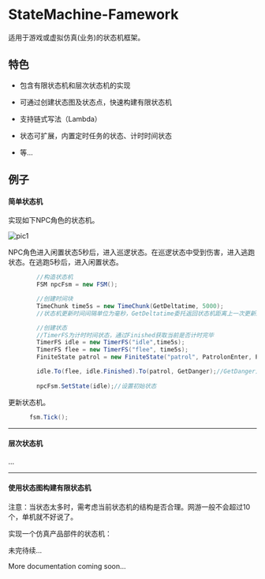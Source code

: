 # StateMachine-Famework
适用于游戏或虚拟仿真(业务)的状态机框架。

## 特色

- 包含有限状态机和层次状态机的实现

- 可通过创建状态图及状态点，快速构建有限状态机
- 支持链式写法（Lambda）
- 状态可扩展，内置定时任务的状态、计时时间状态
- 等...

## 例子

#### 简单状态机

实现如下NPC角色的状态机。

![pic1](E:\Project\Git\Simulation-StateMachine\Simulation-StateMachine\diagrams\pic1.PNG)

NPC角色进入闲置状态5秒后，进入巡逻状态。在巡逻状态中受到伤害，进入逃跑状态。在逃跑5秒后，进入闲置状态。

```c#
        //构造状态机
        FSM npcFsm = new FSM();

        //创建时间块
        TimeChunk time5s = new TimeChunk(GetDeltatime, 5000);
		//状态机更新时间间隔单位为毫秒，GetDeltatime委托返回状态机距离上一次更新的时间差

        //创建状态
		//TimerFS为计时时间状态，通过Finished获取当前是否计时完毕
        TimerFS idle = new TimerFS("idle",time5s);
        TimerFS flee = new TimerFS("flee", time5s);
        FiniteState patrol = new FiniteState("patrol", PatrolonEnter, PatrolOnTick, PatrolonExit);

        idle.To(flee, idle.Finished).To(patrol, GetDanger);//GetDanger为委托
        
        npcFsm.SetState(idle);//设置初始状态
```
更新状态机。

```c#
      fsm.Tick();
```

------

#### 层次状态机

...

------

#### 使用状态图构建有限状态机

注意：当状态太多时，需考虑当前状态机的结构是否合理。网游一般不会超过10个，单机就不好说了。

实现一个仿真产品部件的状态机：

















未完待续...

More documentation coming soon...